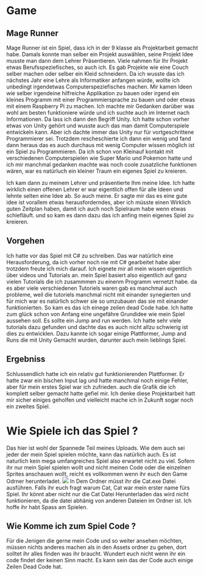 # Game

## Mage Runner
Mage Runner ist ein Spiel, dass ich in der 9 klasse als Projektarbeit gemacht habe. Damals konnte man selber ein Projekt auswählen, seine Projekt Idee musste man dann dem Lehrer Präsentieren. Viele nahmen für Ihr Projekt etwas Berufsspeziefisches, so auch ich. Es gab Projekte wie eine Couch selber machen oder selber ein Kleid schneidern. Da ich wusste das ich nächstes Jahr eine Lehre als Informatiker anfangen würde, wollte ich unbedingt irgendetwas Computerspeziefisches machen. Mir kamen Ideen wie selber irgendeine hilfreiche Applikation zu bauen oder irgend ein kleines Programm mit einer Programmiersprache zu bauen und oder etwas mit einem Raspberry Pi zu machen. Ich machte mir Gedanken darüber was wohl am besten funktioniere würde und ich suchte auch im Internet nach Informationen. Da lass ich dann den Begriff Unity. Ich hatte schon vorher etwas von Unity gehört und wusste auch das man damit Computerspiele entwickeln kann. Aber ich dachte immer das Unity nur für vortgeschrittene Programmierer sei. Trotzdem rescheschierte ich dann ein wenig und fand dann heraus das es auch durchaus mit wenig Computer wissen möglich ist ein Spiel zu Programmieren. Da ich schon von Kleinauf kontakt mit verschiedenen Computerspielen wie Super Mario und Pokemon hatte und ich mir manchmal gedanken machte was noch coole zusatzliche funktionen wären, war es natürluch ein kleiner Traum ein eigenes Spiel zu kreieren.

Ich kam dann zu meinem Lehrer und präsentierte Ihm meine Idee. Ich hatte wirklich einen offenen Lehrer er war eigentlich offen für alle Ideen und lehnte selten eine Idee ab.
So auch meine. Er sagte mir das es eine gute idee ist vorallem etwas herausforderndes, aber ich müsste einen Wirklich guten Zeitplan haben, damit ich auch noch Spielraum habe wenn etwas schiefläuft. und so kam es dann dazu das ich anfing mein eigenes Spiel zu kreieren. 

## Vorgehen
Ich hatte vor das Spiel mit C# zu schreiben. Das war natürlich eine Herausforderung, da ich vorher noch nie mit C# gearbeitet habe aber trotzdem freute ich mich darauf.
Ich eignete mir all mein wissen eigentlich über videos und Tutorials an. mein Spiel basiert also eigentlich auf ganz vielen Tutorials die ich zusammmen zu einenm Programm vernetzt habe. da es aber viele verschiedenen Tutoriels waren gab es  manchmal auch probleme, weil die tutoriels manchmal nicht mit einander synegierten und für mich war es natürlich schwer sie so umzubauen das sie mit einander funktionierten. So kam es das ich einege zeilen dead Code habe. Ich hatte zum glück schon von Anfang eine ungefähre Grundidee wie mein Spiel aussehen soll. Es sollte ein Jump and run werden. Ich hatte sehr viele tutorials dazu gefunden und dachte das es auch nicht allzu schwierig ist dies zu entwicklen. Dazu kannte ich sogar einige Plattformer, Jump and Runs die mit Unity Gemacht wurden, darunter auch mein lieblings Spiel.

## Ergebniss 
Schlussendlich hatte ich ein relativ gut funktionierenden Plattformer. Er hatte zwar ein bischen Input lag und hatte manchmal noch einige Fehler, aber für mein erstes Spiel war ich zufrieden. auch die Grafik die ich komplett selber gemacht hatte gefiel mir. Ich denke diese Projektarbeit hatt mir sicher einiges geholfen und vielleicht mache ich in Zukunft sogar noch ein zweites Spiel.

# Wie Spiele ich das Spiel ?
Das hier ist wohl der Spannede Teil meines Uploads. Wie dem auch sei jeder der mein Spiel spielen möchte, kann das natürlich auch. Es ist naturlich kein mega umfangreiches Spiel also erwartet nicht zu viel. Sofern ihr nur mein Spiel spielen wollt und nicht meinen Code oder die einzelnen Sprites anschauen wollt, reicht es vollkommen wenn ihr euch den Game Odrner herunterladet.
![](C:\projects\Game\Pictures\Capture.png)
In Dem Ordner müsst ihr die Cat.exe Datei ausführen. Falls ihr euch fragt warum Cat, Cat war mein erster name fürs Spiel. Ihr könnt aber nicht nur die Cat Datei Herunterladen das wird nicht funktionieren, da die datei abhänig von anderen Dateien im Ordner ist. Ich hoffe ihr habt Spass am Spielen.

## Wie Komme ich zum Spiel Code ? 
Für die Jenigen die gerne mein Code und so weiter ansehen möchten, müssen nichts anderes machen als in den Assets ordner zu gehen, dort solltet ihr alles finden was ihr braucht. Wundert euch nicht wenn ihr ein code findet der keinen Sinn macht. Es kann sein das der Code auch einige Zeilen Dead Code hat. 